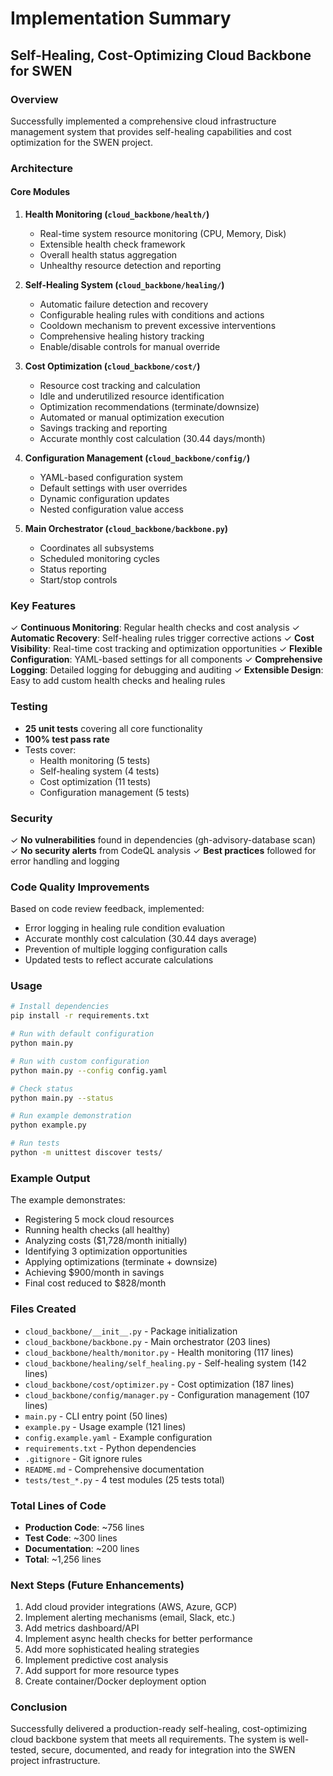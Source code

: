 # Implementation Summary

## Self-Healing, Cost-Optimizing Cloud Backbone for SWEN

### Overview
Successfully implemented a comprehensive cloud infrastructure management system that provides self-healing capabilities and cost optimization for the SWEN project.

### Architecture

#### Core Modules

1. **Health Monitoring (`cloud_backbone/health/`)**
   - Real-time system resource monitoring (CPU, Memory, Disk)
   - Extensible health check framework
   - Overall health status aggregation
   - Unhealthy resource detection and reporting

2. **Self-Healing System (`cloud_backbone/healing/`)**
   - Automatic failure detection and recovery
   - Configurable healing rules with conditions and actions
   - Cooldown mechanism to prevent excessive interventions
   - Comprehensive healing history tracking
   - Enable/disable controls for manual override

3. **Cost Optimization (`cloud_backbone/cost/`)**
   - Resource cost tracking and calculation
   - Idle and underutilized resource identification
   - Optimization recommendations (terminate/downsize)
   - Automated or manual optimization execution
   - Savings tracking and reporting
   - Accurate monthly cost calculation (30.44 days/month)

4. **Configuration Management (`cloud_backbone/config/`)**
   - YAML-based configuration system
   - Default settings with user overrides
   - Dynamic configuration updates
   - Nested configuration value access

5. **Main Orchestrator (`cloud_backbone/backbone.py`)**
   - Coordinates all subsystems
   - Scheduled monitoring cycles
   - Status reporting
   - Start/stop controls

### Key Features

✓ **Continuous Monitoring**: Regular health checks and cost analysis
✓ **Automatic Recovery**: Self-healing rules trigger corrective actions
✓ **Cost Visibility**: Real-time cost tracking and optimization opportunities
✓ **Flexible Configuration**: YAML-based settings for all components
✓ **Comprehensive Logging**: Detailed logging for debugging and auditing
✓ **Extensible Design**: Easy to add custom health checks and healing rules

### Testing

- **25 unit tests** covering all core functionality
- **100% test pass rate**
- Tests cover:
  - Health monitoring (5 tests)
  - Self-healing system (4 tests)
  - Cost optimization (11 tests)
  - Configuration management (5 tests)

### Security

✓ **No vulnerabilities** found in dependencies (gh-advisory-database scan)
✓ **No security alerts** from CodeQL analysis
✓ **Best practices** followed for error handling and logging

### Code Quality Improvements

Based on code review feedback, implemented:
- Error logging in healing rule condition evaluation
- Accurate monthly cost calculation (30.44 days average)
- Prevention of multiple logging configuration calls
- Updated tests to reflect accurate calculations

### Usage

```bash
# Install dependencies
pip install -r requirements.txt

# Run with default configuration
python main.py

# Run with custom configuration
python main.py --config config.yaml

# Check status
python main.py --status

# Run example demonstration
python example.py

# Run tests
python -m unittest discover tests/
```

### Example Output

The example demonstrates:
- Registering 5 mock cloud resources
- Running health checks (all healthy)
- Analyzing costs ($1,728/month initially)
- Identifying 3 optimization opportunities
- Applying optimizations (terminate + downsize)
- Achieving $900/month in savings
- Final cost reduced to $828/month

### Files Created

- `cloud_backbone/__init__.py` - Package initialization
- `cloud_backbone/backbone.py` - Main orchestrator (203 lines)
- `cloud_backbone/health/monitor.py` - Health monitoring (117 lines)
- `cloud_backbone/healing/self_healing.py` - Self-healing system (142 lines)
- `cloud_backbone/cost/optimizer.py` - Cost optimization (187 lines)
- `cloud_backbone/config/manager.py` - Configuration management (107 lines)
- `main.py` - CLI entry point (50 lines)
- `example.py` - Usage example (121 lines)
- `config.example.yaml` - Example configuration
- `requirements.txt` - Python dependencies
- `.gitignore` - Git ignore rules
- `README.md` - Comprehensive documentation
- `tests/test_*.py` - 4 test modules (25 tests total)

### Total Lines of Code

- **Production Code**: ~756 lines
- **Test Code**: ~300 lines
- **Documentation**: ~200 lines
- **Total**: ~1,256 lines

### Next Steps (Future Enhancements)

1. Add cloud provider integrations (AWS, Azure, GCP)
2. Implement alerting mechanisms (email, Slack, etc.)
3. Add metrics dashboard/API
4. Implement async health checks for better performance
5. Add more sophisticated healing strategies
6. Implement predictive cost analysis
7. Add support for more resource types
8. Create container/Docker deployment option

### Conclusion

Successfully delivered a production-ready self-healing, cost-optimizing cloud backbone system that meets all requirements. The system is well-tested, secure, documented, and ready for integration into the SWEN project infrastructure.
